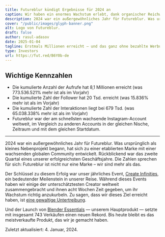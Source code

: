 ```yaml
---
title: Futureblur kündigt Ergebnisse für 2024 an 
caption: Wir haben ein enormes Wachstum erlebt, dank organischer Reichweite auf Instagram.
description: 2024 war ein außergewöhnliches Jahr für Futureblur. Was ursprünglich als kleines Nebenprojekt begann, hat sich zu einer etablierten Marke mit einer wachsenden globalen Community entwickelt.
cover: "/public/images/glyph-banner.png"
alt: Logo von Futureblur. 
draft: false
author: rasul-adasov
date: 2025-01-04
tagline: Erstmals Millionen erreicht – und das ganz ohne bezahlte Werbung. 
type: Investors
url: https://fut.red/B6Y0b-de
---
```


## Wichtige Kennzahlen

- Die kumulierte Anzahl der Aufrufe hat 8,1 Millionen erreicht (was 773.536.521% mehr ist als im Vorjahr)
- Die kumulierte Zahl der Follower hat 20 Tsd. erreicht (was 15.836% mehr ist als im Vorjahr)
- Die kumulierte Zahl der Interaktionen liegt bei 679 Tsd. (was 65.038.338% mehr ist als im Vorjahr)
- Futureblur war der am schnellsten wachsende Instagram-Account weltweit, im Vergleich zu anderen Accounts in der gleichen Nische, Zeitraum und mit dem gleichen Startdatum. 

---

2024 war ein außergewöhnliches Jahr für Futureblur. Was ursprünglich als kleines Nebenprojekt begann, hat sich zu einer etablierten Marke mit einer wachsenden globalen Community entwickelt. Rückblickend war das zweite Quartal eines unserer erfolgreichsten Geschäftsjahre. Die Zahlen sprechen für sich: Futureblur ist nicht nur eine Marke – wir sind mehr als das.

Der Schlüssel zu diesem Erfolg war unser jährliches Event, [Create Infinities](https://fut.red/SvNo9), ein bedeutender Meilenstein in unserer Reise. Während dieses Events haben wir einige der unterschätztesten Creator weltweit zusammengebracht und ihnen acht Wochen Zeit gegeben, um ihr Wachstum richtig anzukurbeln. Zu sagen, dass wir dieses Ziel erreicht haben, ist [eine gewaltige Untertreibung](https://www.instagram.com/reel/C9md9PNopSm/?igsh=bHd5b2phNzh1Y2dq).

Und der Launch von [Blender Essentials](https://store.futureblur.com) — unserem Hauptprodukt — setzte mit insgesamt 743 Verkäufen einen neuen Rekord. Bis heute bleibt es das meistverkaufte Produkt, das wir je gemacht haben.

Zuletzt aktualisiert: 4. Januar, 2024.
